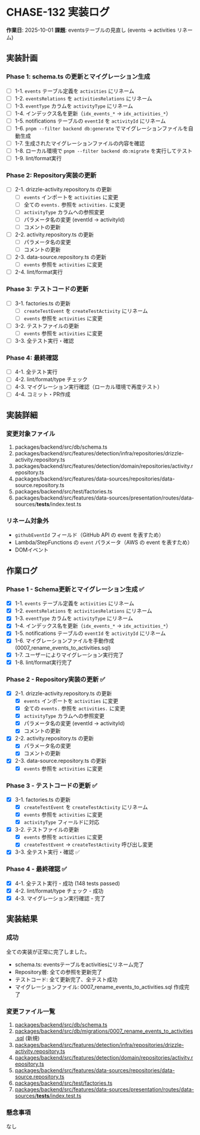 # CHASE-132 実装ログ

**作業日**: 2025-10-01
**課題**: eventsテーブルの見直し (events → activities リネーム)

## 実装計画

### Phase 1: schema.ts の更新とマイグレーション生成

- [ ] 1-1. `events` テーブル定義を `activities` にリネーム
- [ ] 1-2. `eventsRelations` を `activitiesRelations` にリネーム
- [ ] 1-3. `eventType` カラムを `activityType` にリネーム
- [ ] 1-4. インデックス名を更新（`idx_events_*` → `idx_activities_*`）
- [ ] 1-5. notifications テーブルの `eventId` を `activityId` にリネーム
- [ ] 1-6. `pnpm --filter backend db:generate` でマイグレーションファイルを自動生成
- [ ] 1-7. 生成されたマイグレーションファイルの内容を確認
- [ ] 1-8. ローカル環境で `pnpm --filter backend db:migrate` を実行してテスト
- [ ] 1-9. lint/format実行

### Phase 2: Repository実装の更新

- [ ] 2-1. drizzle-activity.repository.ts の更新
  - [ ] `events` インポートを `activities` に変更
  - [ ] 全ての `events.` 参照を `activities.` に変更
  - [ ] `activityType` カラムへの参照変更
  - [ ] パラメータ名の変更 (eventId → activityId)
  - [ ] コメントの更新
- [ ] 2-2. activity.repository.ts の更新
  - [ ] パラメータ名の変更
  - [ ] コメントの更新
- [ ] 2-3. data-source.repository.ts の更新
  - [ ] `events` 参照を `activities` に変更
- [ ] 2-4. lint/format実行

### Phase 3: テストコードの更新

- [ ] 3-1. factories.ts の更新
  - [ ] `createTestEvent` を `createTestActivity` にリネーム
  - [ ] `events` 参照を `activities` に変更
- [ ] 3-2. テストファイルの更新
  - [ ] `events` 参照を `activities` に変更
- [ ] 3-3. 全テスト実行・確認

### Phase 4: 最終確認

- [ ] 4-1. 全テスト実行
- [ ] 4-2. lint/format/type チェック
- [ ] 4-3. マイグレーション実行確認（ローカル環境で再度テスト）
- [ ] 4-4. コミット・PR作成

## 実装詳細

### 変更対象ファイル

1. packages/backend/src/db/schema.ts
2. packages/backend/src/features/detection/infra/repositories/drizzle-activity.repository.ts
3. packages/backend/src/features/detection/domain/repositories/activity.repository.ts
4. packages/backend/src/features/data-sources/repositories/data-source.repository.ts
5. packages/backend/src/test/factories.ts
6. packages/backend/src/features/data-sources/presentation/routes/data-sources/__tests__/index.test.ts

### リネーム対象外

- `githubEventId` フィールド（GitHub API の event を表すため）
- Lambda/StepFunctions の `event` パラメータ（AWS の event を表すため）
- DOMイベント

## 作業ログ

### Phase 1 - Schema更新とマイグレーション生成 ✅

- [x] 1-1. `events` テーブル定義を `activities` にリネーム
- [x] 1-2. `eventsRelations` を `activitiesRelations` にリネーム
- [x] 1-3. `eventType` カラムを `activityType` にリネーム
- [x] 1-4. インデックス名を更新（`idx_events_*` → `idx_activities_*`）
- [x] 1-5. notifications テーブルの `eventId` を `activityId` にリネーム
- [x] 1-6. マイグレーションファイルを手動作成 (0007_rename_events_to_activities.sql)
- [x] 1-7. ユーザーによりマイグレーション実行完了
- [x] 1-8. lint/format実行完了

### Phase 2 - Repository実装の更新 ✅

- [x] 2-1. drizzle-activity.repository.ts の更新
  - [x] `events` インポートを `activities` に変更
  - [x] 全ての `events.` 参照を `activities.` に変更
  - [x] `activityType` カラムへの参照変更
  - [x] パラメータ名の変更 (eventId → activityId)
  - [x] コメントの更新
- [x] 2-2. activity.repository.ts の更新
  - [x] パラメータ名の変更
  - [x] コメントの更新
- [x] 2-3. data-source.repository.ts の更新
  - [x] `events` 参照を `activities` に変更

### Phase 3 - テストコードの更新 ✅

- [x] 3-1. factories.ts の更新
  - [x] `createTestEvent` を `createTestActivity` にリネーム
  - [x] `events` 参照を `activities` に変更
  - [x] `activityType` フィールドに対応
- [x] 3-2. テストファイルの更新
  - [x] `events` 参照を `activities` に変更
  - [x] `createTestEvent` → `createTestActivity` 呼び出し変更
- [x] 3-3. 全テスト実行・確認 ✅

### Phase 4 - 最終確認 ✅

- [x] 4-1. 全テスト実行 - 成功 (148 tests passed)
- [x] 4-2. lint/format/type チェック - 成功
- [x] 4-3. マイグレーション実行確認 - 完了

## 実装結果

### 成功

全ての実装が正常に完了しました。

- schema.ts: eventsテーブルをactivitiesにリネーム完了
- Repository層: 全ての参照を更新完了
- テストコード: 全て更新完了、全テスト成功
- マイグレーションファイル: 0007_rename_events_to_activities.sql 作成完了

### 変更ファイル一覧

1. [packages/backend/src/db/schema.ts](packages/backend/src/db/schema.ts)
2. [packages/backend/src/db/migrations/0007_rename_events_to_activities.sql](packages/backend/src/db/migrations/0007_rename_events_to_activities.sql) (新規)
3. [packages/backend/src/features/detection/infra/repositories/drizzle-activity.repository.ts](packages/backend/src/features/detection/infra/repositories/drizzle-activity.repository.ts)
4. [packages/backend/src/features/detection/domain/repositories/activity.repository.ts](packages/backend/src/features/detection/domain/repositories/activity.repository.ts)
5. [packages/backend/src/features/data-sources/repositories/data-source.repository.ts](packages/backend/src/features/data-sources/repositories/data-source.repository.ts)
6. [packages/backend/src/test/factories.ts](packages/backend/src/test/factories.ts)
7. [packages/backend/src/features/data-sources/presentation/routes/data-sources/__tests__/index.test.ts](packages/backend/src/features/data-sources/presentation/routes/data-sources/__tests__/index.test.ts)

### 懸念事項

なし

